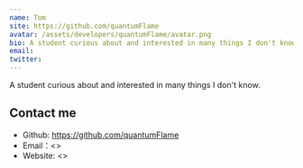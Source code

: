 ```yaml
---
name: Tom
site: https://github.com/quantumFlame
avatar: /assets/developers/quantumFlame/avatar.png
bio: A student curious about and interested in many things I don't know.
email: 
twitter: 
---
```


A student curious about and interested in many things I don't know.

## Contact me

- Github: <https://github.com/quantumFlame>
- Email：<>
- Website: <>
  